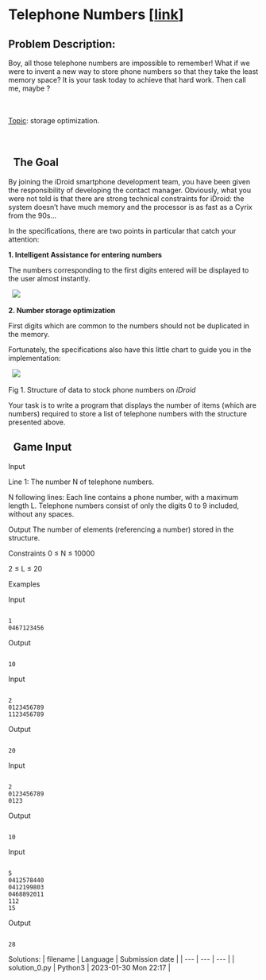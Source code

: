 # Telephone Numbers \[[link](https://www.codingame.com/training/medium/telephone-numbers)\]
## Problem Description:
Boy, all those telephone numbers are impossible to remember! What if we were to invent a new way to store phone numbers so that they take the least memory space? It is your task today to achieve that hard work. Then call me, maybe ?

<br>
<br>
<u>Topic</u>: storage optimization.<br>
<br>
 


  The Goal
----------


By joining the iDroid smartphone development team, you have been given the responsibility of developing the contact manager. Obviously, what you were not told is that there are strong technical constraints for iDroid: the system doesn’t have much memory and the processor is as fast as a Cyrix from the 90s...  

  

In the specifications, there are two points in particular that catch your attention:  

  

**1. Intelligent Assistance for entering numbers**  

The numbers corresponding to the first digits entered will be displayed to the user almost instantly.  

 
![](https://www.codingame.com/fileservlet?id=250713201118)
  

**2. Number storage optimization**  

First digits which are common to the numbers should not be duplicated in the memory.  

  

Fortunately, the specifications also have this little chart to guide you in the implementation:  

 
![](https://www.codingame.com/fileservlet?id=266985027077)  

Fig 1. Structure of data to stock phone numbers on *iDroid*
  

Your task is to write a program that displays the number of items (which are numbers) required to store a list of telephone numbers with the structure presented above.



  Game Input
------------




Input

Line 1: The number N of telephone numbers.


N following lines: Each line contains a phone number, with a maximum length L. Telephone numbers consist of only the digits 0 to 9 included, without any spaces.






Output
The number of elements (referencing a number) stored in the structure.



Constraints
0 ≤ N ≤ 10000  

2 ≤ L ≤ 20



Examples



Input

```

1
0467123456
```



Output

```

10
```





Input

```

2
0123456789
1123456789
```



Output

```

20
```





Input

```

2
0123456789
0123
```



Output

```

10
```





Input

```

5
0412578440
0412199803
0468892011
112
15
```



Output

```

28
```








Solutions:
| filename | Language | Submission date |
| --- | --- | --- |
| solution_0.py | Python3 | 2023-01-30 Mon 22:17 |
